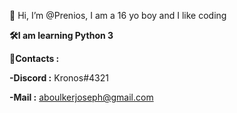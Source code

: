 👋 Hi, I’m @Prenios, I am a 16 yo boy and I like coding 




**🛠️I am learning Python 3**





**💭Contacts :**

**-Discord :** Kronos#4321

**-Mail :** aboulkerjoseph@gmail.com

